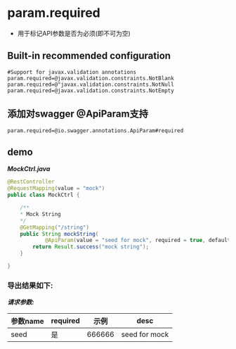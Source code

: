 # param.required

- 用于标记API参数是否为必须(即不可为空)

## Built-in recommended configuration

```properties
#Support for javax.validation annotations
param.required=@javax.validation.constraints.NotBlank
param.required=@"javax.validation.constraints.NotNull
param.required=@javax.validation.constraints.NotEmpty
```

## 添加对swagger @ApiParam支持

```properties
param.required=@io.swagger.annotations.ApiParam#required
```

## demo

***MockCtrl.java***

```java
@RestController
@RequestMapping(value = "mock")
public class MockCtrl {

    /**
    * Mock String
    */
    @GetMapping("/string")
    public String mockString(
            @ApiParam(value = "seed for mock", required = true, defaultValue = "666666") long seed) {
        return Result.success("mock string");
    }

}
```

### 导出结果如下:

***请求参数:***

| 参数name | required |	示例 | desc |
| --- | --- | --- | --- |
| seed | 是 | 666666 | seed for mock |